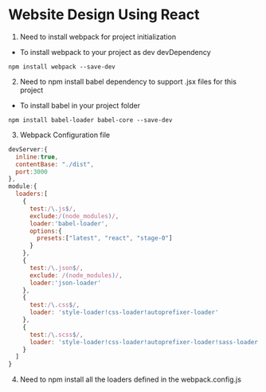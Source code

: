 # Website Design Using React
1. Need to install webpack for project initialization
* To install webpack to your project as dev devDependency
```
npm install webpack --save-dev
```
2. Need to npm install babel dependency to support .jsx files for this project
* To install babel in your project folder
```
npm install babel-loader babel-core --save-dev
```
3. Webpack Configuration file
```javascript
devServer:{
  inline:true,
  contentBase: "./dist",
  port:3000
},
module:{
  loaders:[
    {
      test:/\.js$/,
      exclude:/(node_modules)/,
      loader:'babel-loader',
      options:{
        presets:["latest", "react", "stage-0"]
      }
    },
    {
      test:/\.json$/,
      exclude: /(node_modules)/,
      loader:'json-loader'
    },
    {
      test:/\.css$/,
      loader: 'style-loader!css-loader!autoprefixer-loader'
    },
    {
      test:/\.scss$/,
      loader: 'style-loader!css-loader!autoprefixer-loader!sass-loader'
    }
  ]
}
```
4. Need to npm install all the loaders defined in the webpack.config.js
